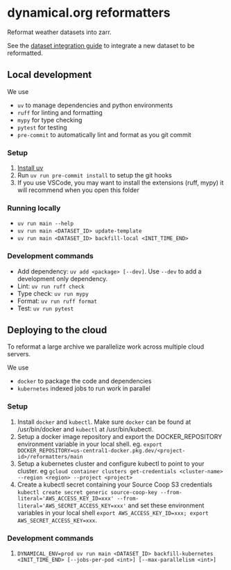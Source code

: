 # dynamical.org reformatters
Reformat weather datasets into zarr.

See the [dataset integration guide](docs/dataset_integration_guide.md) to integrate a new dataset to be reformatted.

## Local development

We use 
* `uv` to manage dependencies and python environments
* `ruff` for linting and formatting
* `mypy` for type checking
* `pytest` for testing
* `pre-commit` to automatically lint and format as you git commit

### Setup
1. [Install uv](https://docs.astral.sh/uv/getting-started/installation/)
1. Run `uv run pre-commit install` to setup the git hooks
1. If you use VSCode, you may want to install the extensions (ruff, mypy) it will recommend when you open this folder

### Running locally

* `uv run main --help`
* `uv run main <DATASET_ID> update-template`
* `uv run main <DATASET_ID> backfill-local <INIT_TIME_END>`

### Development commands
* Add dependency: `uv add <package> [--dev]`. Use `--dev` to add a development only dependency.
* Lint: `uv run ruff check`
* Type check: `uv run mypy`
* Format: `uv run ruff format`
* Test: `uv run pytest`

## Deploying to the cloud

To reformat a large archive we parallelize work across multiple cloud servers.

We use
* `docker` to package the code and dependencies
* `kubernetes` indexed jobs to run work in parallel

### Setup

1. Install `docker` and `kubectl`. Make sure `docker` can be found at /usr/bin/docker and `kubectl` at /usr/bin/kubectl.
1. Setup a docker image repository and export the DOCKER_REPOSITORY environment variable in your local shell. eg. `export DOCKER_REPOSITORY=us-central1-docker.pkg.dev/<project-id>/reformatters/main`
1. Setup a kubernetes cluster and configure kubectl to point to your cluster. eg `gcloud container clusters get-credentials <cluster-name> --region <region> --project <project>`
1. Create a kubectl secret containing your Source Coop S3 credentials `kubectl create secret generic source-coop-key --from-literal='AWS_ACCESS_KEY_ID=xxx' --from-literal='AWS_SECRET_ACCESS_KEY=xxx'` and set these environment variables in your local shell `export AWS_ACCESS_KEY_ID=xxx; export AWS_SECRET_ACCESS_KEY=xxx`.


### Development commands
1. `DYNAMICAL_ENV=prod uv run main <DATASET_ID> backfill-kubernetes <INIT_TIME_END> [--jobs-per-pod <int>] [--max-parallelism <int>]`